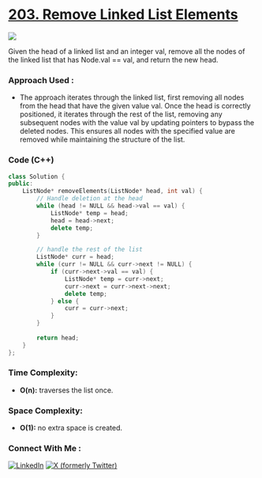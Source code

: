 # [203. Remove Linked List Elements](https://leetcode.com/problems/remove-linked-list-elements/)

![](https://badgen.net/badge/Level/Easy/green)

Given the head of a linked list and an integer val, remove all the nodes of the linked list that has Node.val == val, and return the new head.

### Approach Used :

-   The approach iterates through the linked list, first removing all nodes from the head that have the given value val. Once the head is correctly positioned, it iterates through the rest of the list, removing any subsequent nodes with the value val by updating pointers to bypass the deleted nodes. This ensures all nodes with the specified value are removed while maintaining the structure of the list.


### Code (C++)

```cpp
class Solution {
public:
    ListNode* removeElements(ListNode* head, int val) {
        // Handle deletion at the head
        while (head != NULL && head->val == val) {
            ListNode* temp = head;
            head = head->next;
            delete temp;
        }

        // handle the rest of the list
        ListNode* curr = head;
        while (curr != NULL && curr->next != NULL) {
            if (curr->next->val == val) {
                ListNode* temp = curr->next;
                curr->next = curr->next->next;
                delete temp;
            } else {
                curr = curr->next;
            }
        }
        
        return head;
    }
};
```

### Time Complexity:
- **O(n):** traverses the list once.

### Space Complexity:
- **O(1):** no extra space is created.


### Connect With Me : 

<a href="https://www.linkedin.com/in/shivam-ray-b4306524a/" target="_blank"><img src="https://img.shields.io/badge/LinkedIn-0077B5?style=for-the-badge&logo=linkedin&logoColor=white" alt="LinkedIn"></a>
<a href="https://x.com/rai_shivam11/" target="_blank"><img src="https://img.shields.io/badge/Twitter-1DA1F2?style=for-the-badge&logo=twitter&logoColor=white" alt="X (formerly Twitter)">
</a>